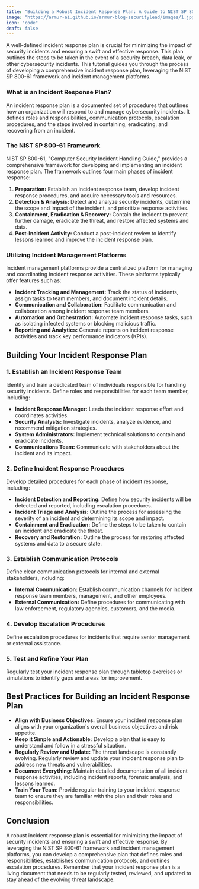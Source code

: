 ```yaml
---
title: "Building a Robust Incident Response Plan: A Guide to NIST SP 800-61 & Incident Management Platforms"
image: "https://armur-ai.github.io/armur-blog-securitylead/images/1.jpg"
icon: "code"
draft: false
---
```


A well-defined incident response plan is crucial for minimizing the impact of security incidents and ensuring a swift and effective response.  This plan outlines the steps to be taken in the event of a security breach, data leak, or other cybersecurity incidents. This tutorial guides you through the process of developing a comprehensive incident response plan, leveraging the NIST SP 800-61 framework and incident management platforms.

### What is an Incident Response Plan?

An incident response plan is a documented set of procedures that outlines how an organization will respond to and manage cybersecurity incidents. It defines roles and responsibilities, communication protocols, escalation procedures, and the steps involved in containing, eradicating, and recovering from an incident.

### The NIST SP 800-61 Framework

NIST SP 800-61, "Computer Security Incident Handling Guide," provides a comprehensive framework for developing and implementing an incident response plan. The framework outlines four main phases of incident response:

1.  **Preparation:** Establish an incident response team, develop incident response procedures, and acquire necessary tools and resources.
2.  **Detection & Analysis:** Detect and analyze security incidents, determine the scope and impact of the incident, and prioritize response activities.
3.  **Containment, Eradication & Recovery:** Contain the incident to prevent further damage, eradicate the threat, and restore affected systems and data.
4.  **Post-Incident Activity:**  Conduct a post-incident review to identify lessons learned and improve the incident response plan.

### Utilizing Incident Management Platforms

Incident management platforms provide a centralized platform for managing and coordinating incident response activities. These platforms typically offer features such as:

*   **Incident Tracking and Management:** Track the status of incidents, assign tasks to team members, and document incident details.
*   **Communication and Collaboration:** Facilitate communication and collaboration among incident response team members.
*   **Automation and Orchestration:** Automate incident response tasks, such as isolating infected systems or blocking malicious traffic.
*   **Reporting and Analytics:** Generate reports on incident response activities and track key performance indicators (KPIs).

## Building Your Incident Response Plan

### 1. Establish an Incident Response Team

Identify and train a dedicated team of individuals responsible for handling security incidents. Define roles and responsibilities for each team member, including:

*   **Incident Response Manager:** Leads the incident response effort and coordinates activities.
*   **Security Analysts:** Investigate incidents, analyze evidence, and recommend mitigation strategies.
*   **System Administrators:** Implement technical solutions to contain and eradicate incidents.
*   **Communications Team:**  Communicate with stakeholders about the incident and its impact.

### 2. Define Incident Response Procedures

Develop detailed procedures for each phase of incident response, including:

*   **Incident Detection and Reporting:** Define how security incidents will be detected and reported, including escalation procedures.
*   **Incident Triage and Analysis:** Outline the process for assessing the severity of an incident and determining its scope and impact.
*   **Containment and Eradication:**  Define the steps to be taken to contain an incident and eradicate the threat.
*   **Recovery and Restoration:**  Outline the process for restoring affected systems and data to a secure state.

### 3. Establish Communication Protocols

Define clear communication protocols for internal and external stakeholders, including:

*   **Internal Communication:**  Establish communication channels for incident response team members, management, and other employees.
*   **External Communication:**  Define procedures for communicating with law enforcement, regulatory agencies, customers, and the media.

### 4. Develop Escalation Procedures

Define escalation procedures for incidents that require senior management or external assistance.

### 5. Test and Refine Your Plan

Regularly test your incident response plan through tabletop exercises or simulations to identify gaps and areas for improvement.

## Best Practices for Building an Incident Response Plan

*   **Align with Business Objectives:** Ensure your incident response plan aligns with your organization's overall business objectives and risk appetite.
*   **Keep it Simple and Actionable:**  Develop a plan that is easy to understand and follow in a stressful situation.
*   **Regularly Review and Update:**  The threat landscape is constantly evolving. Regularly review and update your incident response plan to address new threats and vulnerabilities.
*   **Document Everything:**  Maintain detailed documentation of all incident response activities, including incident reports, forensic analysis, and lessons learned.
*   **Train Your Team:**  Provide regular training to your incident response team to ensure they are familiar with the plan and their roles and responsibilities.

## Conclusion

A robust incident response plan is essential for minimizing the impact of security incidents and ensuring a swift and effective response. By leveraging the NIST SP 800-61 framework and incident management platforms, you can develop a comprehensive plan that defines roles and responsibilities, establishes communication protocols, and outlines escalation procedures. Remember that your incident response plan is a living document that needs to be regularly tested, reviewed, and updated to stay ahead of the evolving threat landscape.